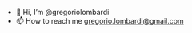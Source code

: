 - 👋 Hi, I’m @gregoriolombardi
- 📫 How to reach me gregorio.lombardi@gmail.com

<!---
gregoriolombardi/gregoriolombardi is a ✨ special ✨ repository because its `README.md` (this file) appears on your GitHub profile.
You can click the Preview link to take a look at your changes.
--->
